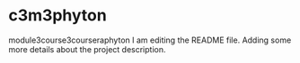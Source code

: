 # c3m3phyton
module3course3courseraphyton
I am editing the README file. Adding some more details about
 the project description.
